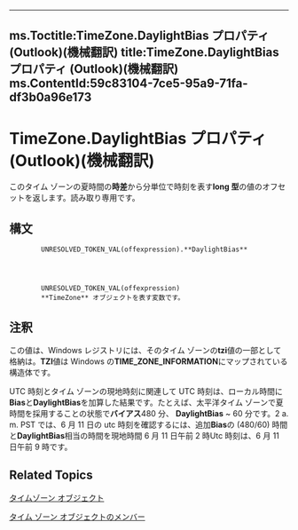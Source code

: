 

---
ms.Toctitle:TimeZone.DaylightBias プロパティ (Outlook)(機械翻訳)
title:TimeZone.DaylightBias プロパティ (Outlook)(機械翻訳)
ms.ContentId:59c83104-7ce5-95a9-71fa-df3b0a96e173
---
# TimeZone.DaylightBias プロパティ (Outlook)(機械翻訳)




このタイム ゾーンの夏時間の**時差**から分単位で時刻を表す**long 型**の値のオフセットを返します。読み取り専用です。

## 構文

            UNRESOLVED_TOKEN_VAL(offexpression).**DaylightBias**




            UNRESOLVED_TOKEN_VAL(offexpression)
            **TimeZone** オブジェクトを表す変数です。



## 注釈
この値は、Windows レジストリには、そのタイム ゾーンの**tzi**値の一部として格納は。**TZI**値は Windows の**TIME_ZONE_INFORMATION**にマップされている構造体です。



UTC 時刻とタイム ゾーンの現地時刻に関連して UTC 時刻は、ローカル時間に**Bias**と**DaylightBias**を加算した結果です。たとえば、太平洋タイム ゾーンで夏時間を採用することの状態で**バイアス**480 分、 **DaylightBias** ~ 60 分です。2 a. m. PST では、6 月 11 日の utc 時刻を確認するには、追加**Bias**の (480/60) 時間と**DaylightBias**相当の時間を現地時間 6 月 11 日午前 2 時Utc 時刻は、6 月 11 日午前 9 時です。



## Related Topics

[タイムゾーン オブジェクト](b27da70d-e545-cc13-9529-cfd327ab7a7c.md)

[タイム ゾーン オブジェクトのメンバー](2d6dc563-52f4-5707-b84d-a9c897eb2cda.md)




